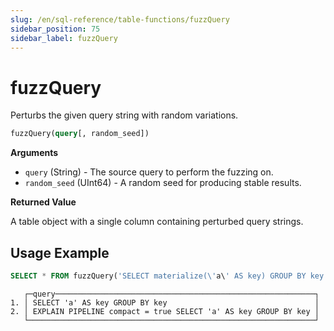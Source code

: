 ```yaml
---
slug: /en/sql-reference/table-functions/fuzzQuery
sidebar_position: 75
sidebar_label: fuzzQuery
---
```


# fuzzQuery

Perturbs the given query string with random variations.

``` sql
fuzzQuery(query[, random_seed])
```

**Arguments**

- `query` (String) - The source query to perform the fuzzing on.
- `random_seed` (UInt64) - A random seed for producing stable results.

**Returned Value**

A table object with a single column containing perturbed query strings.

## Usage Example

``` sql
SELECT * FROM fuzzQuery('SELECT materialize(\'a\' AS key) GROUP BY key') LIMIT 2;
```

```
   ┌─query──────────────────────────────────────────────────────────┐
1. │ SELECT 'a' AS key GROUP BY key                                 │
2. │ EXPLAIN PIPELINE compact = true SELECT 'a' AS key GROUP BY key │
   └────────────────────────────────────────────────────────────────┘
```
